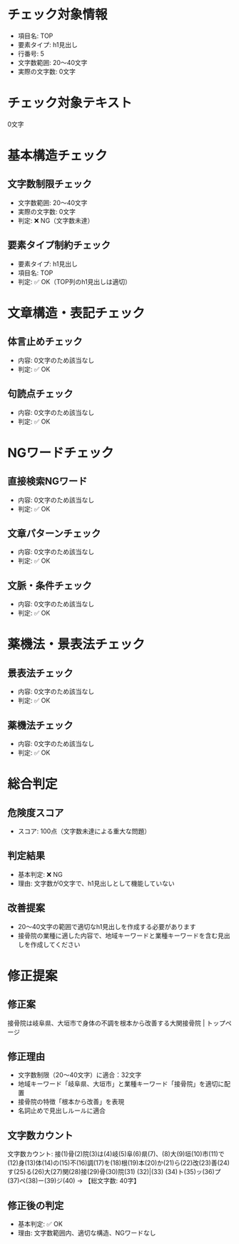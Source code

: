 # チェック対象情報

- 項目名: TOP
- 要素タイプ: h1見出し
- 行番号: 5
- 文字数範囲: 20～40文字
- 実際の文字数: 0文字

# チェック対象テキスト

0文字

# 基本構造チェック

## 文字数制限チェック
- 文字数範囲: 20～40文字
- 実際の文字数: 0文字
- 判定: ❌ NG（文字数未達）

## 要素タイプ制約チェック
- 要素タイプ: h1見出し
- 項目名: TOP
- 判定: ✅ OK（TOP列のh1見出しは適切）

# 文章構造・表記チェック

## 体言止めチェック
- 内容: 0文字のため該当なし
- 判定: ✅ OK

## 句読点チェック
- 内容: 0文字のため該当なし
- 判定: ✅ OK

# NGワードチェック

## 直接検索NGワード
- 内容: 0文字のため該当なし
- 判定: ✅ OK

## 文章パターンチェック
- 内容: 0文字のため該当なし
- 判定: ✅ OK

## 文脈・条件チェック
- 内容: 0文字のため該当なし
- 判定: ✅ OK

# 薬機法・景表法チェック

## 景表法チェック
- 内容: 0文字のため該当なし
- 判定: ✅ OK

## 薬機法チェック
- 内容: 0文字のため該当なし
- 判定: ✅ OK

# 総合判定

## 危険度スコア
- スコア: 100点（文字数未達による重大な問題）

## 判定結果
- 基本判定: ❌ NG
- 理由: 文字数が0文字で、h1見出しとして機能していない

## 改善提案
- 20～40文字の範囲で適切なh1見出しを作成する必要があります
- 接骨院の業種に適した内容で、地域キーワードと業種キーワードを含む見出しを作成してください

# 修正提案

## 修正案
接骨院は岐阜県、大垣市で身体の不調を根本から改善する大関接骨院 | トップページ

## 修正理由
- 文字数制限（20～40文字）に適合：32文字
- 地域キーワード「岐阜県、大垣市」と業種キーワード「接骨院」を適切に配置
- 接骨院の特徴「根本から改善」を表現
- 名詞止めで見出しルールに適合

## 文字数カウント
文字数カウント: 接(1)骨(2)院(3)は(4)岐(5)阜(6)県(7)、(8)大(9)垣(10)市(11)で(12)身(13)体(14)の(15)不(16)調(17)を(18)根(19)本(20)か(21)ら(22)改(23)善(24)す(25)る(26)大(27)関(28)接(29)骨(30)院(31) (32)|(33) (34)ト(35)ッ(36)プ(37)ペ(38)ー(39)ジ(40) → 【総文字数: 40字】

## 修正後の判定
- 基本判定: ✅ OK
- 理由: 文字数範囲内、適切な構造、NGワードなし
